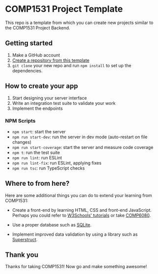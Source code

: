 # COMP1531 Project Template

This repo is a template from which you can create new projects similar to
the COMP1531 Project Backend.

## Getting started

1. Make a GitHub account
2. [Create a repository from this template](https://github.com/new?template_name=1531-template&template_owner=MaddyGuthridge)
3. `git clone` your new repo and run `npm install` to set up the dependencies.

## How to create your app

1. Start designing your server interface
2. Write an integration test suite to validate your work
3. Implement the endpoints

### NPM Scripts

* `npm start`: start the server
* `npm run start-dev`: run the server in dev mode (auto-restart on file
  changes)
* `npm run start-coverage`: start the server and measure code coverage
* `npm t`: run the test suite
* `npm run lint`: run ESLint
* `npm run lint-fix`: run ESLint, applying fixes
* `npm run tsc`: run TypeScript checks

## Where to from here?

Here are some additional things you can do to extend your learning from
COMP1531:

* Create a front-end by learning HTML, CSS and front-end JavaScript. Perhaps
  you could refer to [W3Schools' tutorials](https://www.w3schools.com/) or take
  [COMP6080](http://www.handbook.unsw.edu.au/undergraduate/courses/current/COMP6080.html).

* Use a proper database such as [SQLite](https://www.sqlite.org/index.html).

* Implement improved data validation by using a library such as
  [Superstruct](https://docs.superstructjs.org/).

## Thank you

Thanks for taking COMP1531! Now go and make something awesome!

